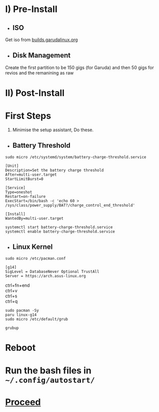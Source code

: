 # I) Pre-Install

- ## ISO
Get iso from [builds.garudalinux.org](https://builds.garudalinux.org)

- ## Disk Management
Create the first partition to be 150 gigs (for Garuda) and then 50 gigs for revios and the remanining as raw

# II) Post-Install

# First Steps

1. Minimise the setup assistant, Do these.

- ## Battery Threshold

```
sudo micro /etc/systemd/system/battery-charge-threshold.service 
```

```
[Unit]
Description=Set the battery charge threshold
After=multi-user.target
StartLimitBurst=0

[Service]
Type=oneshot
Restart=on-failure
ExecStart=/bin/bash -c 'echo 60 > /sys/class/power_supply/BAT?/charge_control_end_threshold'

[Install]
WantedBy=multi-user.target
```

```
systemctl start battery-charge-threshold.service
systemctl enable battery-charge-threshold.service
```

- ## Linux Kernel
```
sudo micro /etc/pacman.conf
```
```
[g14]
SigLevel = DatabaseNever Optional TrustAll
Server = https://arch.asus-linux.org
```
ctrl+fn+end<br>ctrl+v<br>ctrl+s<br>ctrl+q<br>
```
sudo pacman -Sy
paru linux-g14
sudo micro /etc/default/grub
```
```
grubup
```
# Reboot

# Run the bash files in `~/.config/autostart/`

# [Proceed](https://github.com/hookstdev/OmniGuides/blob/omni/Software/Linux.md)
